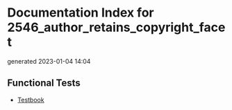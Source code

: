 # Documentation Index for 2546_author_retains_copyright_facet

generated 2023-01-04 14:04

## Functional Tests

* [Testbook](testbook/index.html)

